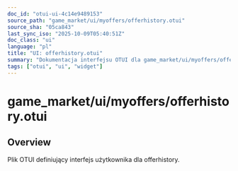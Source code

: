 ```yaml
---
doc_id: "otui-ui-4c14e9489153"
source_path: "game_market/ui/myoffers/offerhistory.otui"
source_sha: "05ca843"
last_sync_iso: "2025-10-09T05:40:51Z"
doc_class: "ui"
language: "pl"
title: "UI: offerhistory.otui"
summary: "Dokumentacja interfejsu OTUI dla game_market/ui/myoffers/offerhistory.otui"
tags: ["otui", "ui", "widget"]
---
```


# game_market/ui/myoffers/offerhistory.otui

## Overview

Plik OTUI definiujący interfejs użytkownika dla offerhistory.
